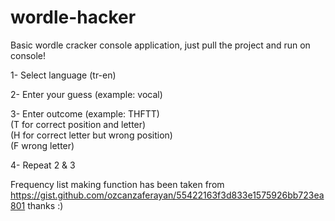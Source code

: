 # wordle-hacker
Basic wordle cracker console application, just pull the project and run on console!

1- Select language (tr-en)

2- Enter your guess (example: vocal)

3- Enter outcome (example: THFTT)\
  (T for correct position and letter)\
  (H for correct letter but wrong position)\
  (F wrong letter)
 
4- Repeat 2 & 3
  
Frequency list making function has been taken from https://gist.github.com/ozcanzaferayan/55422163f3d833e1575926bb723ea801 thanks :)
